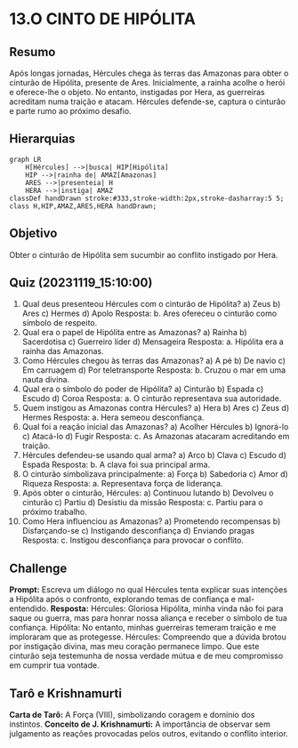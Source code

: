 # 13.O CINTO DE HIPÓLITA

## Resumo

Após longas jornadas, Hércules chega às terras das Amazonas para obter o cinturão de Hipólita, presente de Ares. Inicialmente, a rainha acolhe o herói e oferece-lhe o objeto. No entanto, instigadas por Hera, as guerreiras acreditam numa traição e atacam. Hércules defende-se, captura o cinturão e parte rumo ao próximo desafio.

## Hierarquias

```mermaid
graph LR
    H[Hércules] -->|busca| HIP[Hipólita]
    HIP -->|rainha de| AMAZ[Amazonas]
    ARES -->|presenteia| H
    HERA -->|instiga| AMAZ
classDef handDrawn stroke:#333,stroke-width:2px,stroke-dasharray:5 5;
class H,HIP,AMAZ,ARES,HERA handDrawn;
```

## Objetivo

Obter o cinturão de Hipólita sem sucumbir ao conflito instigado por Hera.

## Quiz (20231119_15:10:00)

1. Qual deus presenteou Hércules com o cinturão de Hipólita?
   a) Zeus
   b) Ares
   c) Hermes
   d) Apolo
   Resposta: b. Ares ofereceu o cinturão como símbolo de respeito.
2. Qual era o papel de Hipólita entre as Amazonas?
   a) Rainha
   b) Sacerdotisa
   c) Guerreiro líder
   d) Mensageira
   Resposta: a. Hipólita era a rainha das Amazonas.
3. Como Hércules chegou às terras das Amazonas?
   a) A pé
   b) De navio
   c) Em carruagem
   d) Por teletransporte
   Resposta: b. Cruzou o mar em uma nauta divina.
4. Qual era o símbolo do poder de Hipólita?
   a) Cinturão
   b) Espada
   c) Escudo
   d) Coroa
   Resposta: a. O cinturão representava sua autoridade.
5. Quem instigou as Amazonas contra Hércules?
   a) Hera
   b) Ares
   c) Zeus
   d) Hermes
   Resposta: a. Hera semeou desconfiança.
6. Qual foi a reação inicial das Amazonas?
   a) Acolher Hércules
   b) Ignorá-lo
   c) Atacá-lo
   d) Fugir
   Resposta: c. As Amazonas atacaram acreditando em traição.
7. Hércules defendeu-se usando qual arma?
   a) Arco
   b) Clava
   c) Escudo
   d) Espada
   Resposta: b. A clava foi sua principal arma.
8. O cinturão simbolizava principalmente:
   a) Força
   b) Sabedoria
   c) Amor
   d) Riqueza
   Resposta: a. Representava força de liderança.
9. Após obter o cinturão, Hércules:
   a) Continuou lutando
   b) Devolveu o cinturão
   c) Partiu
   d) Desistiu da missão
   Resposta: c. Partiu para o próximo trabalho.
10. Como Hera influenciou as Amazonas?
    a) Prometendo recompensas
    b) Disfarçando-se
    c) Instigando desconfiança
    d) Enviando pragas
    Resposta: c. Instigou desconfiança para provocar o conflito.

## Challenge

**Prompt:** Escreva um diálogo no qual Hércules tenta explicar suas intenções a Hipólita após o confronto, explorando temas de confiança e mal-entendido.
**Resposta:**
Hércules: Gloriosa Hipólita, minha vinda não foi para saque ou guerra, mas para honrar nossa aliança e receber o símbolo de tua confiança. Hipólita: No entanto, minhas guerreiras temeram traição e me imploraram que as protegesse. Hércules: Compreendo que a dúvida brotou por instigação divina, mas meu coração permanece limpo. Que este cinturão seja testemunha de nossa verdade mútua e de meu compromisso em cumprir tua vontade.

## Tarô e Krishnamurti

**Carta de Tarô:** A Força (VIII), simbolizando coragem e domínio dos instintos.
**Conceito de J. Krishnamurti:** A importância de observar sem julgamento as reações provocadas pelos outros, evitando o conflito interior.
